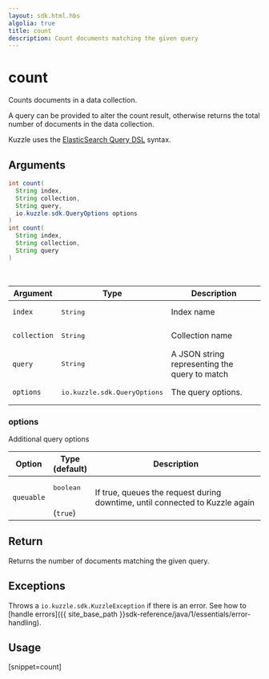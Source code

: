 ```yaml
---
layout: sdk.html.hbs
algolia: true
title: count
description: Count documents matching the given query
---
```



# count

Counts documents in a data collection.

A query can be provided to alter the count result, otherwise returns the total number of documents in the data collection.

Kuzzle uses the [ElasticSearch Query DSL](https://www.elastic.co/guide/en/elasticsearch/reference/5.6/query-dsl.html) syntax.

## Arguments

```java
int count(
  String index,
  String collection,
  String query,
  io.kuzzle.sdk.QueryOptions options
)
int count(
  String index,
  String collection,
  String query
)
```

<br/>

| Argument | Type | Description |
| --- | --- | --- |
| `index` | <pre>String</pre> | Index name |
| `collection` | <pre>String</pre> | Collection name |
| `query` | <pre>String</pre> | A JSON string representing the query to match |
| `options` | <pre>io.kuzzle.sdk.QueryOptions</pre> | The query options. |

### options

Additional query options

| Option | Type<br/>(default) | Description |
| --- | --- | --- |
| `queuable` | <pre>boolean</pre><br/>(`true`) | If true, queues the request during downtime, until connected to Kuzzle again |

## Return

Returns the number of documents matching the given query.

## Exceptions

Throws a `io.kuzzle.sdk.KuzzleException` if there is an error. See how to [handle errors]({{ site_base_path }}sdk-reference/java/1/essentials/error-handling).

## Usage

[snippet=count]
